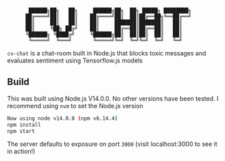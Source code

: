 ```                                                         
       ██████╗██╗   ██╗     ██████╗██╗  ██╗ █████╗ ████████╗
      ██╔════╝██║   ██║    ██╔════╝██║  ██║██╔══██╗╚══██╔══╝
      ██║     ██║   ██║    ██║     ███████║███████║   ██║ 
      ██║     ╚██╗ ██╔╝    ██║     ██╔══██║██╔══██║   ██║
      ╚██████╗ ╚████╔╝     ╚██████╗██║  ██║██║  ██║   ██║
       ╚═════╝  ╚═══╝       ╚═════╝╚═╝  ╚═╝╚═╝  ╚═╝   ╚═╝                                                                              
```

`cv-chat` is a chat-room built in Node.js that blocks toxic messages and evaluates sentiment using Tensorflow.js models

## Build

This was built using Node.js V14.0.0. No other versions have been tested. I recommend using `nvm` to set the Node.js version

```bash
Now using node v14.0.0 (npm v6.14.4)
npm install
npm start
```

The server defaults to exposure on port `3000` (visit localhost:3000 to see it in action!)